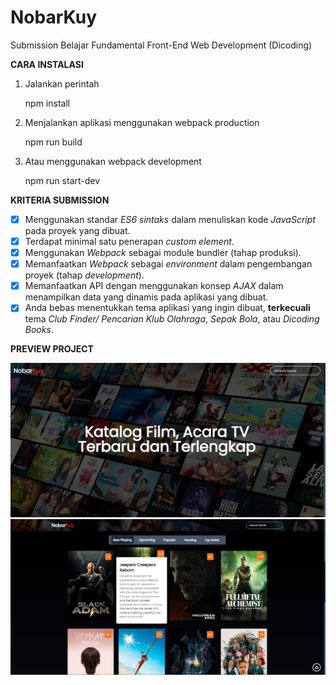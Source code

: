 # NobarKuy

Submission Belajar Fundamental Front-End Web Development (Dicoding)

**CARA INSTALASI**

1.  Jalankan perintah

    npm install

2.  Menjalankan aplikasi menggunakan webpack production

    npm run build

3.  Atau menggunakan webpack development

    npm run start-dev

**KRITERIA SUBMISSION**

- [x] Menggunakan standar _ES6 sintaks_ dalam menuliskan kode _JavaScript_ pada proyek yang dibuat.
- [x] Terdapat minimal satu penerapan _custom element_.
- [x] Menggunakan _Webpack_ sebagai module bundler (tahap produksi).
- [x] Memanfaatkan _Webpack_ sebagai _environment_ dalam pengembangan proyek (tahap _development_).
- [x] Memanfaatkan API dengan menggunakan konsep _AJAX_ dalam menampilkan data yang dinamis pada aplikasi yang dibuat.
- [x] Anda bebas menentukkan tema aplikasi yang ingin dibuat, **terkecuali** tema _Club Finder/ Pencarian Klub Olahraga_, _Sepak Bola_, atau _Dicoding Books_.

**PREVIEW PROJECT**

![preview-project](./nobarkuy-preview-1.jpg)
![preview-project](./nobarkuy-preview-2.jpg)
